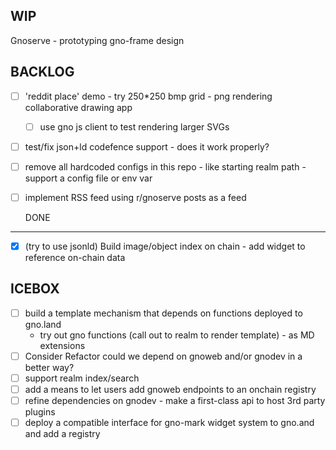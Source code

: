 WIP
---

Gnoserve - prototyping gno-frame design


BACKLOG
-------

- [ ] 'reddit place' demo - try 250*250 bmp grid - png rendering collaborative drawing app
    - [ ] use gno js client to test rendering larger SVGs

- [ ] test/fix json+ld codefence support - does it work properly?

- [ ] remove all hardcoded configs in this repo - like starting realm path - support a config file or env var

- [ ] implement RSS feed using r/gnoserve posts as a feed
 
  DONE
----
- [x] (try to use jsonld) Build image/object index on chain - add widget to reference on-chain data

ICEBOX
------
- [ ] build a template mechanism that depends on functions deployed to gno.land
   - try out gno functions (call out to realm to render template) - as MD extensions
- [ ] Consider Refactor could we depend on gnoweb and/or gnodev in a better way?
- [ ] support realm index/search
- [ ] add a means to let users add gnoweb endpoints to an onchain registry
- [ ] refine dependencies on gnodev - make a first-class api to host 3rd party plugins
- [ ] deploy a compatible interface for gno-mark widget system to gno.and and add a registry
